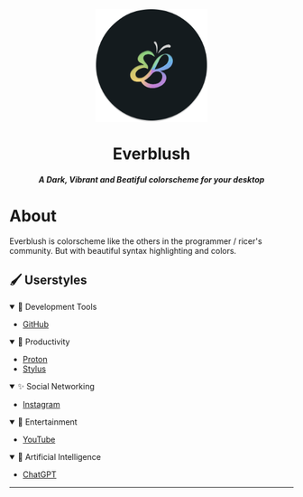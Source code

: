 <div align="center">
<img align="center" src="https://raw.githubusercontent.com/Everblush/assets/main/logo.png" height="200px" width="200px" alt="logo"> 
</div>

<h1 align="center">Everblush</h1> 
<h4 align="center"><i>A Dark, Vibrant and Beatiful colorscheme for your desktop</i></h4>

# About

Everblush is colorscheme like the others in the programmer / ricer's community. But with beautiful syntax highlighting and colors.

<!-- Rosewater: #f2d3d3
Flamingo: #f4a2a2
Pink: #d58ac5
Mauve: #ac7bd9
Red: #e57474
Maroon: #c15d5d
Peach: #d68a60
Yellow: #e5c76b
Green: #8ccf7e
Teal: #6cbf99
Sky: #78c5d6
Sapphire: #5aa0d8
Blue: #67b0e8
Lavender: #9a81d5
Text: #dadada
Subtext1: #b3b9b8
Subtext0: #a1a7a6
Overlay2: #77868f
Overlay1: #6a7d85
Overlay0: #5d737b
Surface2: #4d585f
Surface1: #3e474e
Surface0: #232a2d
Base: #141b1e
Mantle: #252c2b
Crust: #1c2221 -->

## 🖌 Userstyles

<details open>
<summary>💭 Development Tools</summary>

- [GitHub](userstyles/styles/github)

</details>

<details open>
<summary>📖 Productivity</summary>

- [Proton](userstyles/styles/proton)
- [Stylus](userstyles/styles/stylus)

</details>

<details open>
<summary>✨ Social Networking</summary>

- [Instagram](userstyles/styles/instagram)

</details>

<details open>
<summary>🌈 Entertainment</summary>

- [YouTube](userstyles/styles/youtube)

</details>

<details open>
<summary>🤖 Artificial Intelligence</summary>

- [ChatGPT](userstyles/styles/chatgpt)

</details>

---
